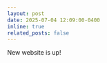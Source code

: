 ```yaml
---
layout: post
date: 2025-07-04 12:09:00-0400
inline: true
related_posts: false
---
```


New website is up!
